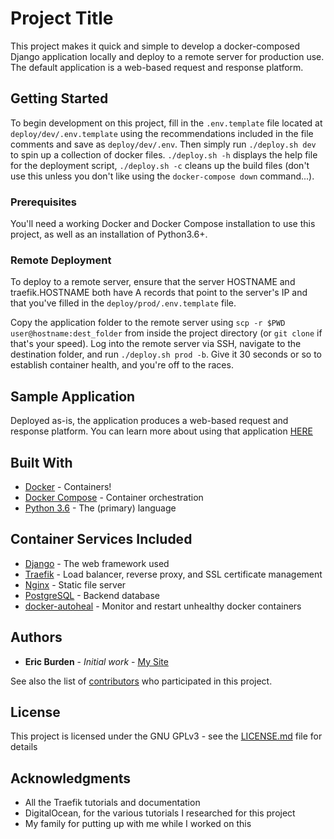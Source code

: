 # Project Title

This project makes it quick and simple to develop a docker-composed Django application
locally and deploy to a remote server for production use. The default application is a
web-based request and response platform.

## Getting Started

To begin development on this project, fill in the `.env.template` file located at 
`deploy/dev/.env.template` using the recommendations included in the file comments and 
save as `deploy/dev/.env`. Then simply run `./deploy.sh dev` to spin up a collection of 
docker files. `./deploy.sh -h` displays the help file for the deployment script, 
`./deploy.sh -c` cleans up the build files (don't use this unless you don't like
using the `docker-compose down` command...).

### Prerequisites

You'll need a working Docker and Docker Compose installation to use this project, as
well as an installation of Python3.6+.

### Remote Deployment

To deploy to a remote server, ensure that the server HOSTNAME and traefik.HOSTNAME both
have A records that point to the server's IP and that you've filled in the 
`deploy/prod/.env.template` file.

Copy the application folder to the remote server using `scp -r $PWD user@hostname:dest_folder` 
from inside the project directory (or `git clone` if that's your speed). Log into the 
remote server via SSH, navigate to the destination folder, and run `./deploy.sh prod -b`. 
Give it 30 seconds or so to establish container health, and you're off to the races.

## Sample Application

Deployed as-is, the application produces a web-based request and response platform. You 
can learn more about using that application [HERE](app/questgiver/README.md)

## Built With

* [Docker](https://docs.docker.com/) - Containers!
* [Docker Compose](https://docs.docker.com/compose/) - Container orchestration
* [Python 3.6](https://www.python.org/downloads/release/python-360/) - The (primary) language

## Container Services Included

* [Django](https://www.djangoproject.com/) - The web framework used
* [Traefik](https://containo.us/traefik/) - Load balancer, reverse proxy, and SSL certificate management
* [Nginx](https://www.nginx.com/) - Static file server
* [PostgreSQL](https://www.postgresql.org/) - Backend database
* [docker-autoheal](https://hub.docker.com/r/willfarrell/autoheal/) - Monitor and restart unhealthy docker containers

## Authors

* **Eric Burden** - *Initial work* - [My Site](https://ericburden.work)

See also the list of [contributors](https://github.com/ericwburden/django-compose-app/graphs/contributors) who participated in this project.

## License

This project is licensed under the GNU GPLv3 - see the [LICENSE.md](LICENSE.md) file for details

## Acknowledgments

* All the Traefik tutorials and documentation
* DigitalOcean, for the various tutorials I researched for this project
* My family for putting up with me while I worked on this

